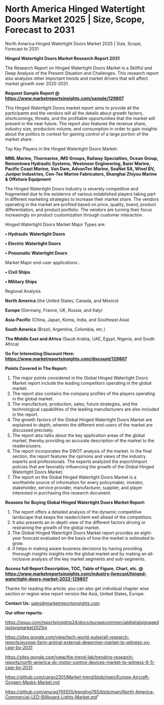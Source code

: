 # North America Hinged Watertight Doors Market 2025 | Size, Scope, Forecast to 2031
North America Hinged Watertight Doors Market 2025 | Size, Scope, Forecast to 2031

<strong>Hinged Watertight Doors Market Research Report 2031</strong>

The Research Report on Hinged Watertight Doors Market is a Skillful and Deep Analysis of the Present Situation and Challenges. This research report also analyzes other important trends and market drivers that will affect market growth over 2025-2031.

<strong>Request Sample Report @ <a href=https://www.marketreportsinsights.com/sample/129807>https://www.marketreportsinsights.com/sample/129807</a></strong>

This Hinged Watertight Doors market report aims to provide all the participants and the vendors will all the details about growth factors, shortcomings, threats, and the profitable opportunities that the market will present in the near future. The report also features the revenue share, industry size, production volume, and consumption in order to gain insights about the politics to contest for gaining control of a large portion of the market share.

Top Key Players in the Hinged Watertight Doors Market:

<strong>MML Marine, Thormarine, IMS Groups, Railway Specialties, Ocean Group, Remontowa Hydraulic Systems, Westmoor Engineering, Baier Marine, Pacific Coast Marine, Van Dam, AdvanTec Marine, SeaNet SA, Winel BV, Juniper Industries, Cen-Tex Marine Fabricators, Shanghai Zhiyou Marine & Offshore Equipment</strong>

The Hinged Watertight Doors Industry is severely competitive and fragmented due to the existence of various established players taking part in different marketing strategies to increase their market share. The vendors operating in the market are profiled based on price, quality, brand, product differentiation, and product portfolio. The vendors are turning their focus increasingly on product customization through customer interaction.

Hinged Watertight Doors Market Major Types are:

<strong>• Hydraulic Watertight Doors

• Electric Watertight Doors

• Pneumatic Watertight Doors</strong>

Market Major end-user applications :

<strong>• Civil Ships

• Military Ships</strong>

Regional Analysis

</u><strong><b>North America</b></strong> (the United States, Canada, and Mexico)

<strong><b>Europe </b></strong>(Germany, France, UK, Russia, and Italy)

<strong><b>Asia-Pacific</b></strong> (China, Japan, Korea, India, and Southeast Asia)

<strong><b>South America</b></strong> (Brazil, Argentina, Colombia, etc.)

<strong><b>The Middle East and Africa</b></strong> (Saudi Arabia, UAE, Egypt, Nigeria, and South Africa)

<strong>Go For Interesting Discount Here: <a href=https://www.marketreportsinsights.com/discount/129807>https://www.marketreportsinsights.com/discount/129807</a></strong>

<strong>Points Covered in The Report:</strong>
<ol>
  <li>The major points considered in the Global Hinged Watertight Doors Market report include the leading competitors operating in the global market.</li>
  <li>The report also contains the company profiles of the players operating in the global market.</li>
  <li>The manufacture, production, sales, future strategies, and the technological capabilities of the leading manufacturers are also included in the report.</li>
  <li>The growth factors of the Global Hinged Watertight Doors Market are explained in-depth, wherein the different end-users of the market are discussed precisely.</li>
  <li>The report also talks about the key application areas of the global market, thereby providing an accurate description of the market to the readers/users.</li>
  <li>The report incorporates the SWOT analysis of the market. In the final section, the report features the opinions and views of the industry experts and professionals. The experts analyzed the export/import policies that are favorably influencing the growth of the Global Hinged Watertight Doors Market.</li>
  <li>The report on the Global Hinged Watertight Doors Market is a worthwhile source of information for every policymaker, investor, stakeholder, service provider, manufacturer, supplier, and player interested in purchasing this research document.</li>
</ol>
<strong>Reasons for Buying Global Hinged Watertight Doors Market Report:</strong>

<ol>
  <li>The report offers a detailed analysis of the dynamic competitive landscape that keeps the reader/client well ahead of the competitors.</li>
  <li>It also presents an in-depth view of the different factors driving or restraining the growth of the global market.</li>
  <li>The Global Hinged Watertight Doors Market report provides an eight-year forecast evaluated on the basis of how the market is estimated to grow.</li>
  <li>It helps in making aware business decisions by having providing thorough insights insights into the global market and by making an all-inclusive analysis of the key market segments and sub-segments.</li>
</ol>
<strong>Access full Report Description, TOC, Table of Figure, Chart, etc. @ <a href=https://www.marketreportsinsights.com/industry-forecast/hinged-watertight-doors-market-2022-129807>https://www.marketreportsinsights.com/industry-forecast/hinged-watertight-doors-market-2022-129807</a></strong>


Thanks for reading this article; you can also get individual chapter wise section or region wise report version like Asia, United States, Europe.

<strong>Contact Us:</strong>
sales@marketreportsinsights.com

<strong>Our other reports:</strong>

<a href=https://issuu.com/reportsinsights24/docs/europecommercialdigitalsignagedisplaysmarket2025in>https://issuu.com/reportsinsights24/docs/europecommercialdigitalsignagedisplaysmarket2025in</a>

<a href=https://sites.google.com/view/tech-world-pulse/all-research-reports/europe-farm-animal-external-dewormer-market-to-witness-xx-cagr-by-2031>https://sites.google.com/view/tech-world-pulse/all-research-reports/europe-farm-animal-external-dewormer-market-to-witness-xx-cagr-by-2031</a>

<a href=https://sites.google.com/view/the-trend-lab/trending-research-reports/north-america-dc-motor-control-devices-market-to-witness-6-5-cagr-by-2031>https://sites.google.com/view/the-trend-lab/trending-research-reports/north-america-dc-motor-control-devices-market-to-witness-6-5-cagr-by-2031</a>

<a href=https://github.com/cargo2301/Market-trend/blob/main/Europe-Aircraft-Oxygen-Masks-Market.md>https://github.com/cargo2301/Market-trend/blob/main/Europe-Aircraft-Oxygen-Masks-Market.md</a>

<a href=https://github.com/anurag765555/trending765/blob/main/North-America-Commercial-LED-Billboard-Lights-Market.md>https://github.com/anurag765555/trending765/blob/main/North-America-Commercial-LED-Billboard-Lights-Market.md</a>"
